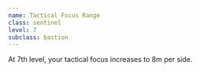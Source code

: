 ```yaml
---
name: Tactical Focus Range
class: sentinel
level: 7
subclass: bastion
---
```

At 7th level, your tactical focus increases to 8m per side.
